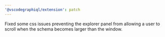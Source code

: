 ```yaml
---
'@vscodegraphiql/extension': patch
---
```


Fixed some css issues preventing the explorer panel from allowing a user to scroll when the schema becomes larger than the window.

